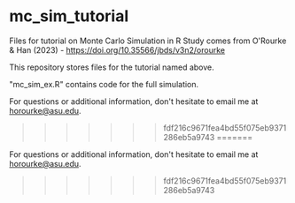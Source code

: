 # mc_sim_tutorial
Files for tutorial on Monte Carlo Simulation in R
Study comes from O'Rourke & Han (2023) - https://doi.org/10.35566/jbds/v3n2/orourke

This repository stores files for the tutorial named above. 

"mc_sim_ex.R" contains code for the full simulation.

For questions or additional information, don't hesitate to email me at horourke@asu.edu.
>>>>>>> fdf216c9671fea4bd55f075eb9371286eb5a9743
=======

For questions or additional information, don't hesitate to email me at horourke@asu.edu.
>>>>>>> fdf216c9671fea4bd55f075eb9371286eb5a9743
